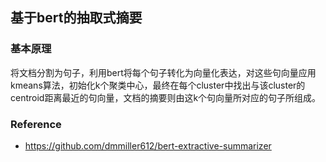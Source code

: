 ## 基于bert的抽取式摘要

### 基本原理
将文档分割为句子，利用bert将每个句子转化为向量化表达，对这些句向量应用kmeans算法，初始化k个聚类中心，最终在每个cluster中找出与该cluster的centroid距离最近的句向量，文档的摘要则由这k个句向量所对应的句子所组成。

### Reference
- https://github.com/dmmiller612/bert-extractive-summarizer
